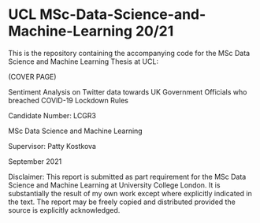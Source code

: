 # UCL MSc-Data-Science-and-Machine-Learning 20/21

This is the repository containing the accompanying code for the MSc Data Science and Machine Learning Thesis at UCL:

(COVER PAGE)

Sentiment Analysis on Twitter data towards UK Government Officials who breached COVID-19 Lockdown Rules

Candidate Number: LCGR3

MSc Data Science and Machine Learning

Supervisor: Patty Kostkova

September 2021

Disclaimer: This report is submitted as part requirement for the MSc Data Science and Machine Learning at University College London. It is substantially the result of my own work except where explicitly indicated in the text. The report may be freely copied and distributed provided the source is explicitly acknowledged.

